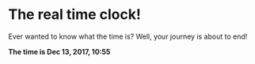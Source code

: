 # The real time clock!

Ever wanted to know what the time is? Well, your journey is about to end!

**The time is Dec 13, 2017, 10:55**